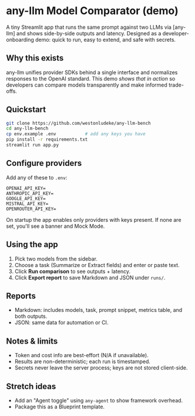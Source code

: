 # any-llm Model Comparator (demo)

A tiny Streamlit app that runs the same prompt against two LLMs via [any-llm] and shows side-by-side outputs and latency. Designed as a developer-onboarding demo: quick to run, easy to extend, and safe with secrets.

## Why this exists
any-llm unifies provider SDKs behind a single interface and normalizes responses to the OpenAI standard. This demo *shows that in action* so developers can compare models transparently and make informed trade-offs.

## Quickstart
```bash
git clone https://github.com/westonludeke/any-llm-bench
cd any-llm-bench
cp env.example .env           # add any keys you have
pip install -r requirements.txt
streamlit run app.py
```

## Configure providers

Add any of these to `.env`:

```
OPENAI_API_KEY=
ANTHROPIC_API_KEY=
GOOGLE_API_KEY=
MISTRAL_API_KEY=
OPENROUTER_API_KEY=
```

On startup the app enables only providers with keys present. If none are set, you'll see a banner and Mock Mode.

## Using the app

1. Pick two models from the sidebar.
2. Choose a task (Summarize or Extract fields) and enter or paste text.
3. Click **Run comparison** to see outputs + latency.
4. Click **Export report** to save Markdown and JSON under `runs/`.

## Reports

* Markdown: includes models, task, prompt snippet, metrics table, and both outputs.
* JSON: same data for automation or CI.

## Notes & limits

* Token and cost info are best-effort (N/A if unavailable).
* Results are non-deterministic; each run is timestamped.
* Secrets never leave the server process; keys are not stored client-side.

## Stretch ideas

* Add an "Agent toggle" using `any-agent` to show framework overhead.
* Package this as a Blueprint template.
